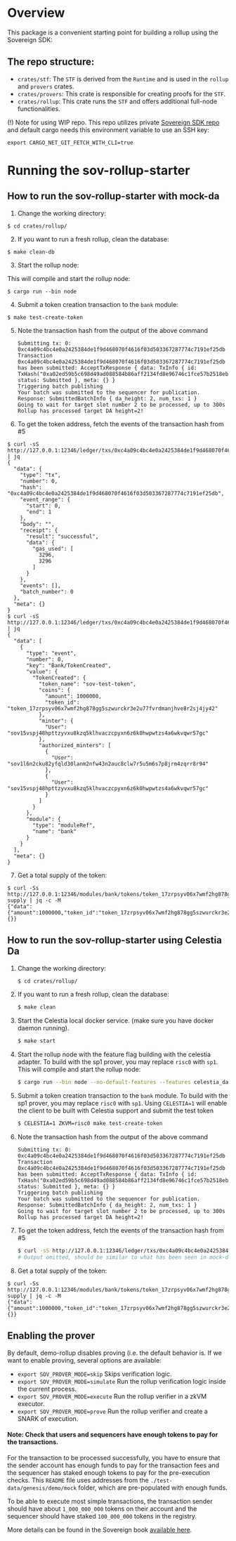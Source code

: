 # Overview

This package is a convenient starting point for building a rollup using the Sovereign SDK:

## The repo structure:

- `crates/stf`: The `STF` is derived from the `Runtime` and is used in the `rollup` and `provers` crates.
- `crates/provers`: This crate is responsible for creating proofs for the `STF`.
- `crates/rollup`: This crate runs the `STF` and offers additional full-node functionalities.

(!) Note for using WIP repo.
This repo utilizes private [Sovereign SDK repo](https://github.com/Sovereign-Labs/sovereign-sdk-wip) and default cargo needs this environment variable to use an SSH key:

```
export CARGO_NET_GIT_FETCH_WITH_CLI=true
```

# Running the sov-rollup-starter

## How to run the sov-rollup-starter with mock-da

1. Change the working directory:

```shell,test-ci
$ cd crates/rollup/
```

2. If you want to run a fresh rollup, clean the database:

```sh,test-ci
$ make clean-db
```

3. Start the rollup node:

This will compile and start the rollup node:

```shell,test-ci,bashtestmd:long-running,bashtestmd:wait-until=RPC
$ cargo run --bin node
```

4. Submit a token creation transaction to the `bank` module:

```sh,test-ci
$ make test-create-token
```

5. Note the transaction hash from the output of the above command
   ```text
   Submitting tx: 0: 0xc4a09c4bc4e0a2425384de1f9d468070f4616f03d503367287774c7191ef25db
   Transaction 0xc4a09c4bc4e0a2425384de1f9d468070f4616f03d503367287774c7191ef25db has been submitted: AcceptTxResponse { data: TxInfo { id: TxHash("0xa02ed59b5c698d49ad088584b86aff2134fd8e96746c1fce57b2518eb7c843e2"), status: Submitted }, meta: {} }
   Triggering batch publishing
   Your batch was submitted to the sequencer for publication. Response: SubmittedBatchInfo { da_height: 2, num_txs: 1 }
   Going to wait for target slot number 2 to be processed, up to 300s
   Rollup has processed target DA height=2!
   ```
6. To get the token address, fetch the events of the transaction hash from #5

```bash,test-ci
$ curl -sS http://127.0.0.1:12346/ledger/txs/0xc4a09c4bc4e0a2425384de1f9d468070f4616f03d503367287774c7191ef25db | jq
{
  "data": {
    "type": "tx",
    "number": 0,
    "hash": "0xc4a09c4bc4e0a2425384de1f9d468070f4616f03d503367287774c7191ef25db",
    "event_range": {
      "start": 0,
      "end": 1
    },
    "body": "",
    "receipt": {
      "result": "successful",
      "data": {
        "gas_used": [
          3296,
          3296
        ]
      }
    },
    "events": [],
    "batch_number": 0
  },
  "meta": {}
}
$ curl -sS http://127.0.0.1:12346/ledger/txs/0xc4a09c4bc4e0a2425384de1f9d468070f4616f03d503367287774c7191ef25db/events | jq
{
  "data": [
    {
      "type": "event",
      "number": 0,
      "key": "Bank/TokenCreated",
      "value": {
        "TokenCreated": {
          "token_name": "sov-test-token",
          "coins": {
            "amount": 1000000,
            "token_id": "token_17zrpsyv06x7wmf2hg878gg5szwurckr3e2u77fvrdmanjhve8r2sj4jy42"
          },
          "minter": {
            "User": "sov15vspj48hpttzyvxu8kzq5klhvaczcpyxn6z6k0hwpwtzs4a6wkvqwr57gc"
          },
          "authorized_minters": [
            {
              "User": "sov1l6n2cku82yfqld30lanm2nfw43n2auc8clw7r5u5m6s7p8jrm4zqrr8r94"
            },
            {
              "User": "sov15vspj48hpttzyvxu8kzq5klhvaczcpyxn6z6k0hwpwtzs4a6wkvqwr57gc"
            }
          ]
        }
      },
      "module": {
        "type": "moduleRef",
        "name": "bank"
      }
    }
  ],
  "meta": {}
}
```

7. Get a total supply of the token:

```bash,test-ci,bashtestmd:compare-output
$ curl -Ss http://127.0.0.1:12346/modules/bank/tokens/token_17zrpsyv06x7wmf2hg878gg5szwurckr3e2u77fvrdmanjhve8r2sj4jy42/total-supply | jq -c -M
{"data":{"amount":1000000,"token_id":"token_17zrpsyv06x7wmf2hg878gg5szwurckr3e2u77fvrdmanjhve8r2sj4jy42"},"meta":{}}
```

## How to run the sov-rollup-starter using Celestia Da

1. Change the working directory:
   ```bash
   $ cd crates/rollup/
   ```
2. If you want to run a fresh rollup, clean the database:
   ```bash
   $ make clean
   ```
3. Start the Celestia local docker service. (make sure you have docker daemon running).
   ```bash
   $ make start
   ```
4. Start the rollup node with the feature flag building with the celestia adapter. To build with the sp1 prover, you may replace `risc0` with `sp1`.
   This will compile and start the rollup node:
   ```bash
   $ cargo run --bin node --no-default-features --features celestia_da,risc0
   ```
5. Submit a token creation transaction to the `bank` module.
   To build with the sp1 prover, you may replace `risc0` with `sp1`.
   Using `CELESTIA=1` will enable the client to be built with Celestia support and submit the test token
   ```bash
   $ CELESTIA=1 ZKVM=risc0 make test-create-token
   ```
6. Note the transaction hash from the output of the above command
   ```text
   Submitting tx: 0: 0xc4a09c4bc4e0a2425384de1f9d468070f4616f03d503367287774c7191ef25db
   Transaction 0xc4a09c4bc4e0a2425384de1f9d468070f4616f03d503367287774c7191ef25db has been submitted: AcceptTxResponse { data: TxInfo { id: TxHash("0xa02ed59b5c698d49ad088584b86aff2134fd8e96746c1fce57b2518eb7c843e2"), status: Submitted }, meta: {} }
   Triggering batch publishing
   Your batch was submitted to the sequencer for publication. Response: SubmittedBatchInfo { da_height: 2, num_txs: 1 }
   Going to wait for target slot number 2 to be processed, up to 300s
   Rollup has processed target DA height=2!
   ```
7. To get the token address, fetch the events of the transaction hash from #5

   ```bash
   $ curl -sS http://127.0.0.1:12346/ledger/txs/0xc4a09c4bc4e0a2425384de1f9d468070f4616f03d503367287774c7191ef25db
   # Output omitted, should be similar to what has been seen in mock-da section
   ```

8. Get a total supply of the token:

```bash,test-ci,bashtestmd:compare-output
$ curl -Ss http://127.0.0.1:12346/modules/bank/tokens/token_17zrpsyv06x7wmf2hg878gg5szwurckr3e2u77fvrdmanjhve8r2sj4jy42/total-supply | jq -c -M
{"data":{"amount":1000000,"token_id":"token_17zrpsyv06x7wmf2hg878gg5szwurckr3e2u77fvrdmanjhve8r2sj4jy42"},"meta":{}}
```

## Enabling the prover

By default, demo-rollup disables proving (i.e. the default behavior is. If we want to enable proving, several options are available:

- `export SOV_PROVER_MODE=skip` Skips verification logic.
- `export SOV_PROVER_MODE=simulate` Run the rollup verification logic inside the current process.
- `export SOV_PROVER_MODE=execute` Run the rollup verifier in a zkVM executor.
- `export SOV_PROVER_MODE=prove` Run the rollup verifier and create a SNARK of execution.

#### Note: Check that users and sequencers have enough tokens to pay for the transactions.

For the transaction to be processed successfully, you have to ensure that the sender account has enough funds to pay for the transaction fees and the sequencer has staked enough tokens to pay for the pre-execution checks. This `README` file uses addresses from the `./test-data/genesis/demo/mock` folder, which are pre-populated with enough funds.

To be able to execute most simple transactions, the transaction sender should have about `1_000_000_000` tokens on their account and the sequencer should have staked `100_000_000` tokens in the registry.

More details can be found in the Sovereign book [available here](https://github.com/Sovereign-Labs/sovereign-book).
